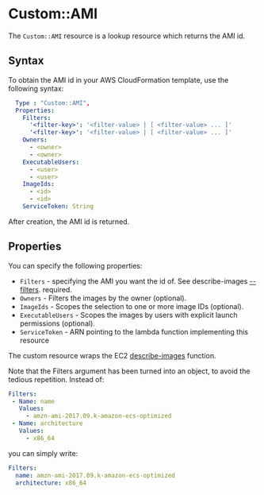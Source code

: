 # Custom::AMI
The `Custom::AMI` resource is a lookup resource which returns the AMI id. 

## Syntax
To obtain the AMI id in your AWS CloudFormation template, use the following syntax:

```yaml
  Type : "Custom::AMI",
  Properties:
    Filters:
      '<filter-key>': '<filter-value> | [ <filter-value> ... ]'
      '<filter-key>': '<filter-value> | [ <filter-value> ... ]'
    Owners:
      - <owner>
      - <owner>
    ExecutableUsers: 
      - <user>
      - <user>
    ImageIds: 
      - <id>
      - <id>
    ServiceToken: String
```

After creation, the AMI id is returned.

## Properties
You can specify the following properties:

- `Filters`  - specifying the AMI you want the id of. See describe-images [--filters](https://docs.aws.amazon.com/cli/latest/reference/ec2/describe-images.html). required.
- `Owners`  - Filters the images by the owner (optional).
- `ImageIds`  - Scopes the selection to one or more image IDs (optional).
- `ExecutableUsers`  - Scopes the images by users with explicit launch permissions (optional).
- `ServiceToken`  - ARN pointing to the lambda function implementing this resource 


The custom resource wraps the EC2 [describe-images](https://docs.aws.amazon.com/cli/latest/reference/ec2/describe-images.html) function.

Note that the Filters argument has been turned into an object, to avoid the tedious repetition. Instead of:

```yaml
Filters:
 - Name: name
   Values: 
     - amzn-ami-2017.09.k-amazon-ecs-optimized 
 - Name: architecture
   Values: 
     - x86_64
```

you can simply write:

```yaml
Filters:
  name: amzn-ami-2017.09.k-amazon-ecs-optimized
  architecture: x86_64
```
